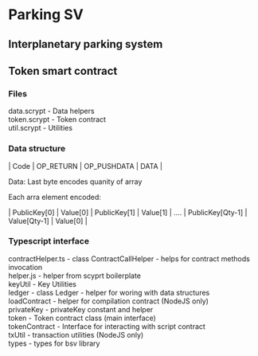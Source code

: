 # Parking SV
## Interplanetary parking system


## Token smart contract

### Files

data.scrypt - Data helpers  
token.scrypt - Token contract  
util.scrypt - Utilities

### Data structure

|  Code  |  OP_RETURN | OP_PUSHDATA | DATA |

Data: 
Last byte encodes quanity of array

Each arra element encoded:

| PublicKey[0] | Value[0] | PublicKey[1] | Value[1] | .... | PublicKey[Qty-1] | Value[Qty-1] | Value[0] |

### Typescript interface
contractHelper.ts - class ContractCallHelper - helps for contract methods invocation  
helper.js - helper from scyprt boilerplate  
keyUtil - Key Utilities  
ledger - class Ledger - helper for woring with data structures  
loadContract - helper for compilation contract (NodeJS only)  
privateKey - privateKey constant and helper  
token - Token contract class (main interface)  
tokenContract - Interface for interacting with script contract  
txUtil - transaction utilities (NodeJS only)  
types - types for bsv library  
